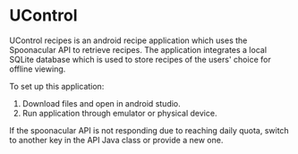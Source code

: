 # UControl

UControl recipes is an android recipe application which uses the Spoonacular API to retrieve recipes. The application integrates a local SQLite database which is used to store recipes of the users' choice for offline viewing.

To set up this application:
 1) Download files and open in android studio.
 2) Run application through emulator or physical device.
 

If the spoonacular API is not responding due to reaching daily quota, switch to another key in the API Java class or provide a new one.
